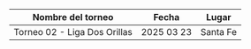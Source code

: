 |      Nombre del torneo       |   Fecha    |  Lugar   |
|:----------------------------:|:----------:|:--------:|
| Torneo 02 - Liga Dos Orillas | 2025 03 23 | Santa Fe |